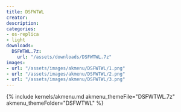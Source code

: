 ```yaml
---
title: DSFWTWL
creator:
description: 
categories:
- os-replica
- light
downloads:
  DSFWTWL.7z:
    url: "/assets/downloads/DSFWTWL.7z"
images:
- url: "/assets/images/akmenu/DSFWTWL/1.png"
- url: "/assets/images/akmenu/DSFWTWL/2.png"
- url: "/assets/images/akmenu/DSFWTWL/3.png"
---
```


{% include kernels/akmenu.md akmenu_themeFile="DSFWTWL.7z" akmenu_themeFolder="DSFWTWL" %}
